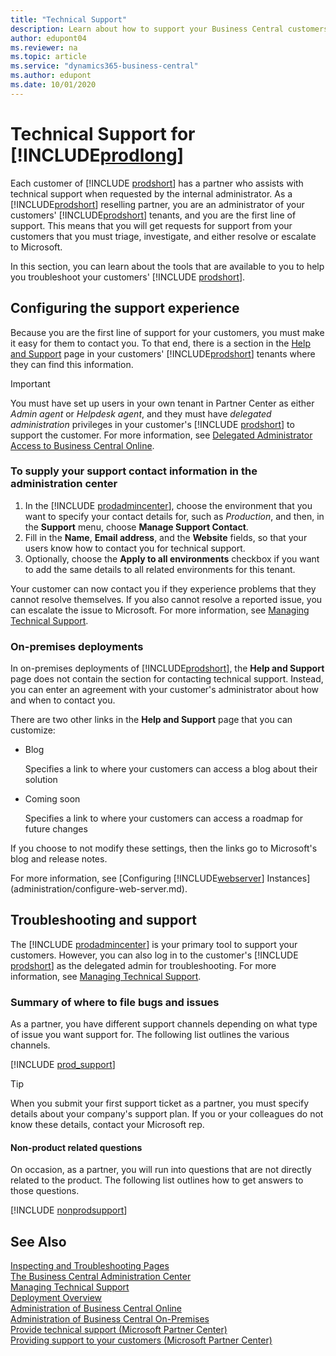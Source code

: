 ```yaml
---
title: "Technical Support"
description: Learn about how to support your Business Central customers, online and on-premises.
author: edupont04
ms.reviewer: na
ms.topic: article
ms.service: "dynamics365-business-central"
ms.author: edupont
ms.date: 10/01/2020
---
```

# Technical Support for [!INCLUDE[prodlong](developer/includes/prodlong.md)]

Each customer of [!INCLUDE [prodshort](developer/includes/prodshort.md)] has a partner who assists with technical support when requested by the internal administrator. As a [!INCLUDE[prodshort](developer/includes/prodshort.md)] reselling partner, you are an administrator of your customers' [!INCLUDE[prodshort](developer/includes/prodshort.md)] tenants, and you are the first line of support. This means that you will get requests for support from your customers that you must triage, investigate, and either resolve or escalate to Microsoft.  

In this section, you can learn about the tools that are available to you to help you troubleshoot your customers' [!INCLUDE [prodshort](developer/includes/prodshort.md)].  

## Configuring the support experience

Because you are the first line of support for your customers, you must make it easy for them to contact you. To that end, there is a section in the [Help and Support](/dynamics365/business-central/product-help-and-support?toc=/dynamics365/business-central/dev-itpro/toc.json) page in your customers' [!INCLUDE[prodshort](developer/includes/prodshort.md)] tenants where they can find this information.  

> [!IMPORTANT]
> You must have set up users in your own tenant in Partner Center as either *Admin agent* or *Helpdesk agent*, and they must have *delegated administration* privileges in your customer's [!INCLUDE [prodshort](developer/includes/prodshort.md)] to support the customer. For more information, see [Delegated Administrator Access to Business Central Online](administration/delegated-admin.md).

### To supply your support contact information in the administration center

1. In the [!INCLUDE [prodadmincenter](developer/includes/prodadmincenter.md)], choose the environment that you want to specify your contact details for, such as *Production*, and then, in the **Support** menu, choose **Manage Support Contact**.
2. Fill in the **Name**, **Email address**, and the **Website** fields, so that your users know how to contact you for technical support.
3. Optionally, choose the **Apply to all environments** checkbox if you want to add the same details to all related environments for this tenant.

Your customer can now contact you if they experience problems that they cannot resolve themselves. If you also cannot resolve a reported issue, you can escalate the issue to Microsoft. For more information, see [Managing Technical Support](administration/manage-technical-support.md).  

### On-premises deployments

In on-premises deployments of [!INCLUDE[prodshort](developer/includes/prodshort.md)], the **Help and Support** page does not contain the section for contacting technical support. Instead, you can enter an agreement with your customer's administrator about how and when to contact you.  

There are two other links in the **Help and Support** page that you can customize:

- Blog

    Specifies a link to where your customers can access a blog about their solution  
- Coming soon

    Specifies a link to where your customers can access a roadmap for future changes

If you choose to not modify these settings, then the links go to Microsoft's blog and release notes.

For more information, see [Configuring [!INCLUDE[webserver](developer/includes/webserver.md)] Instances](administration/configure-web-server.md).

<!--
> [!NOTE]
> The **Help and Support** page is available only in the browser.  
-->

## Troubleshooting and support

The [!INCLUDE [prodadmincenter](developer/includes/prodadmincenter.md)] is your primary tool to support your customers. However, you can also log in to the customer's [!INCLUDE [prodshort](developer/includes/prodshort.md)] as the delegated admin for troubleshooting. For more information, see [Managing Technical Support](administration/manage-technical-support.md).  

### Summary of where to file bugs and issues

As a partner, you have different support channels depending on what type of issue you want support for. The following list outlines the various channels.  

[!INCLUDE [prod_support](includes/prodsupport.md)]

> [!TIP]
> When you submit your first support ticket as a partner, you must specify details about your company's support plan. If you or your colleagues do not know these details, contact your Microsoft rep.

#### Non-product related questions

On occasion, as a partner, you will run into questions that are not directly related to the product. The following list outlines how to get answers to those questions.

[!INCLUDE [nonprodsupport](includes/nonprodsupport.md)]

## See Also

[Inspecting and Troubleshooting Pages](developer/devenv-inspecting-pages.md)  
[The Business Central Administration Center](administration/tenant-admin-center.md)  
[Managing Technical Support](administration/manage-technical-support.md)  
[Deployment Overview](deployment/Deployment.md)  
[Administration of Business Central Online](administration/tenant-administration.md)  
[Administration of Business Central On-Premises](administration/Administration.md)  
[Provide technical support (Microsoft Partner Center)](/partner-center/provide-technical-support)  
[Providing support to your customers (Microsoft Partner Center)](/partner-center/customer-support)  
